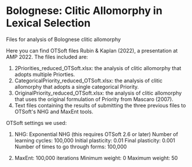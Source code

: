 # Bolognese: Clitic Allomorphy in Lexical Selection
Files for analysis of Bolognese clitic allomorphy

Here you can find OTSoft files Rubin & Kaplan (2022), a presentation at AMP 2022. The files included are:

1. 2Priorities_reduced_OTSoft.xlsx: the analysis of clitic allomorphy that adopts multiple Priorties.
2. CategoricalPriority_reduced_OTSoft.xlsx: the analysis of clitic allomorphy that adopts a single categorical Priority.
3. OriginalPriority_reduced_OTSoft.xlsx: the analysis of clitic allomorphy that uses the original formulation of Priority from Mascaro (2007).
4. Text files containing the results of submitting the three previous files to OTSoft's NHG and MaxEnt tools.

OTSoft settings we used:

1. NHG:
  Exponential NHG (this requires OTSoft 2.6 or later)
  Number of learning cycles: 100,000
  Initial plasticity: 0.01
  Final plasticity: 0.001
  Number of times to go through forms: 100,000
  
2. MaxEnt:
  100,000 iterations
  Minimum weight: 0
  Maximum weight: 50
